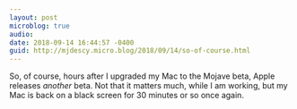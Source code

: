```yaml
---
layout: post
microblog: true
audio: 
date: 2018-09-14 16:44:57 -0400
guid: http://mjdescy.micro.blog/2018/09/14/so-of-course.html
---
```

So, of course, hours after I upgraded my Mac to the Mojave beta, Apple releases _another_ beta. Not that it matters much, while I am working, but my Mac is back on a black screen for 30 minutes or so once again.
